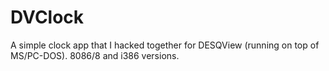 DVClock
=======

A simple clock app that I hacked together for DESQView (running on top of MS/PC-DOS).  8086/8 and i386 versions.
